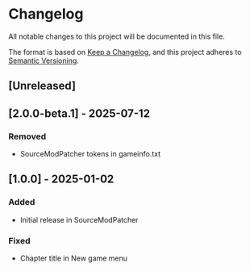 # Changelog

All notable changes to this project will be documented in this file.

The format is based on [Keep a Changelog](https://keepachangelog.com/en/1.1.0/),
and this project adheres to [Semantic Versioning](https://semver.org/spec/v2.0.0.html).

## [Unreleased]

## [2.0.0-beta.1] - 2025-07-12

### Removed

- SourceModPatcher tokens in gameinfo.txt

## [1.0.0] - 2025-01-02

### Added

- Initial release in SourceModPatcher

### Fixed

- Chapter title in New game menu
